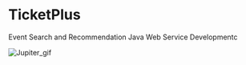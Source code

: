 # TicketPlus
Event Search and Recommendation Java Web Service Developmentc


![Jupiter_gif](https://github.com/yangsiqiwork/TicketPlus/assets/126734555/abcb4762-1d5f-4510-8c1a-a323dff59938)
